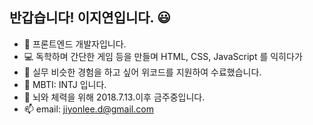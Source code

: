 ## 반갑습니다! 이지연입니다. 😃
- 🌱 프론트엔드 개발자입니다.
- 💻 독학하며 간단한 게임 등을 만들며 HTML, CSS, JavaScript 를 익히다가 
- 🎒 실무 비슷한 경험을 하고 싶어 위코드를 지원하여 수료했습니다.
- 🧐 MBTI: INTJ 입니다.
- 🍺 뇌와 체력을 위해 2018.7.13.이후 금주중입니다.
- 📫 email: jiyonlee.d@gmail.com

<!---
Yonyas/Yonyas is a ✨ special ✨ repository because its `README.md` (this file) appears on your GitHub profile.
You can click the Preview link to take a look at your changes.
--->
